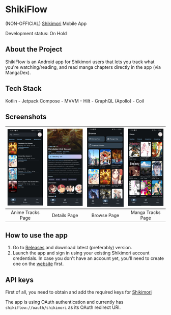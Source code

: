 # ShikiFlow
(NON-OFFICIAL) [Shikimori](https://shikimori.one/) Mobile App

Development status: On Hold

## About the Project
ShikiFlow is an Android app for Shikimori users that lets you track what you're watching/reading, and read manga chapters directly in the app (via MangaDex).

## Tech Stack
Kotlin - Jetpack Compose - MVVM - Hilt - GraphQL (Apollo) - Coil

## Screenshots
| <img src="screenshots/anime_tracks_page_shikiflow.jpg" width="256"/> | <img src="screenshots/details_page_shikiflow.jpg" width="256"/> | <img src="screenshots/browse_page_shikiflow.jpg" width="256"/> | <img src="screenshots/manga_tracks_page_shikiflow.jpg" width="256"/> |
|:--------------------------------------------------------------------:|:---------------------------------------------------------------:|:--------------------------------------------------------------:|:--------------------------------------------------------------------:|
|                          Anime Tracks Page                           |                          Details Page                           |                          Browse Page                           |                          Manga Tracks Page                           |"

## How to use the app
1. Go to [Releases](https://github.com/horisu-zu/ShikiFlow/releases) and download latest (preferably) version.
2. Launch the app and sign in using your existing Shikimori account credentials. In case you don't have an account yet, you'll need to create one on the [website](https://shikimori.one/) first.

## API keys
First of all, you need to obtain and add the required keys for [Shikimori](https://shikimori.one/oauth)

The app is using OAuth authentication and currently has `shikiflow://oauth/shikimori` as its OAuth redirect URI.
